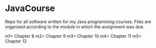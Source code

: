 JavaCourse
==========

Repo for all software written for my Java programming courses. Files are organized according to the module in which the assignment was due.

m1= Chapter 8
m2= Chapter 9
m3= Chapter 10
m4= Chapter 11
m5= Chapter 12

